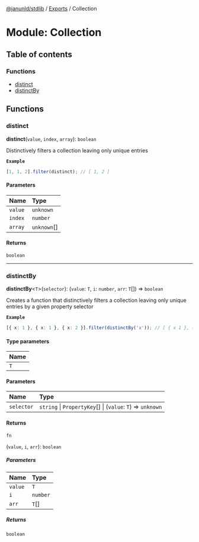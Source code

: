 [@janunld/stdlib](../README.md) / [Exports](../modules.md) / Collection

# Module: Collection

## Table of contents

### Functions

- [distinct](Collection.md#distinct)
- [distinctBy](Collection.md#distinctby)

## Functions

### distinct

**distinct**(`value`, `index`, `array`): `boolean`

Distinctively filters a collection leaving only unique entries

**`Example`**

```typescript
[1, 1, 2].filter(distinct); // [ 1, 2 ]
```

#### Parameters

| Name    | Type        |
| :------ | :---------- |
| `value` | `unknown`   |
| `index` | `number`    |
| `array` | `unknown`[] |

#### Returns

`boolean`

---

### distinctBy

**distinctBy**<`T`\>(`selector`): (`value`: `T`, `i`: `number`, `arr`: `T`[]) => `boolean`

Creates a function that distinctively filters a collection leaving only unique entries
by a given property selector

**`Example`**

```typescript
[{ x: 1 }, { x: 1 }, { x: 2 }].filter(distinctBy('x')); // [ { x 1 }, { x: 2 } ]
```

#### Type parameters

| Name |
| :--- |
| `T`  |

#### Parameters

| Name       | Type                                                       |
| :--------- | :--------------------------------------------------------- |
| `selector` | `string` \| `PropertyKey`[] \| (`value`: `T`) => `unknown` |

#### Returns

`fn`

(`value`, `i`, `arr`): `boolean`

##### Parameters

| Name    | Type     |
| :------ | :------- |
| `value` | `T`      |
| `i`     | `number` |
| `arr`   | `T`[]    |

##### Returns

`boolean`

